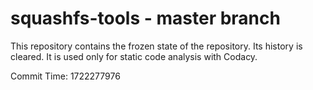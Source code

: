 # squashfs-tools - master branch

This repository contains the frozen state of the repository.
Its history is cleared. It is used only for static code
analysis with Codacy.

Commit Time: 1722277976